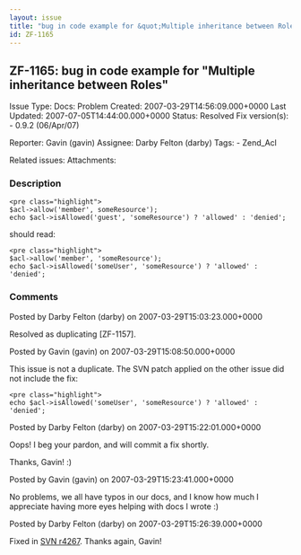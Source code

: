 ```yaml
---
layout: issue
title: "bug in code example for &quot;Multiple inheritance between Roles&quot;"
id: ZF-1165
---
```


ZF-1165: bug in code example for "Multiple inheritance between Roles"
---------------------------------------------------------------------

 Issue Type: Docs: Problem Created: 2007-03-29T14:56:09.000+0000 Last Updated: 2007-07-05T14:44:00.000+0000 Status: Resolved Fix version(s): - 0.9.2 (06/Apr/07)
 
 Reporter:  Gavin (gavin)  Assignee:  Darby Felton (darby)  Tags: - Zend\_Acl
 
 Related issues: 
 Attachments: 
### Description

 
    <pre class="highlight">
    $acl->allow('member', someResource'); 
    echo $acl->isAllowed('guest', 'someResource') ? 'allowed' : 'denied'; 


should read:

 
    <pre class="highlight">
    $acl->allow('member', 'someResource'); 
    echo $acl->isAllowed('someUser', 'someResource') ? 'allowed' : 'denied'; 


 

 

### Comments

Posted by Darby Felton (darby) on 2007-03-29T15:03:23.000+0000

Resolved as duplicating [ZF-1157].

 

 

Posted by Gavin (gavin) on 2007-03-29T15:08:50.000+0000

This issue is not a duplicate. The SVN patch applied on the other issue did not include the fix:

 
    <pre class="highlight">
    echo $acl->isAllowed('someUser', 'someResource') ? 'allowed' : 'denied';


 

 

Posted by Darby Felton (darby) on 2007-03-29T15:22:01.000+0000

Oops! I beg your pardon, and will commit a fix shortly.

Thanks, Gavin! :)

 

 

Posted by Gavin (gavin) on 2007-03-29T15:23:41.000+0000

No problems, we all have typos in our docs, and I know how much I appreciate having more eyes helping with docs I wrote :)

 

 

Posted by Darby Felton (darby) on 2007-03-29T15:26:39.000+0000

Fixed in [SVN r4267](http://framework.zend.com/fisheye/changelog/Zend_Framework/?cs=4267). Thanks again, Gavin!

 

 